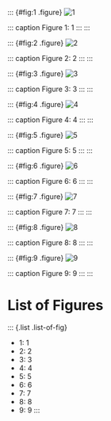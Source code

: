 ::: {#fig:1 .figure}
![1](fig1.png)

::: caption
Figure 1: 1
:::
:::

::: {#fig:2 .figure}
![2](fig2.png)

::: caption
Figure 2: 2
:::
:::

::: {#fig:3 .figure}
![3](fig3.png)

::: caption
Figure 3: 3
:::
:::

::: {#fig:4 .figure}
![4](fig4.png)

::: caption
Figure 4: 4
:::
:::

::: {#fig:5 .figure}
![5](fig5.png)

::: caption
Figure 5: 5
:::
:::

::: {#fig:6 .figure}
![6](fig6.png)

::: caption
Figure 6: 6
:::
:::

::: {#fig:7 .figure}
![7](fig7.png)

::: caption
Figure 7: 7
:::
:::

::: {#fig:8 .figure}
![8](fig8.png)

::: caption
Figure 8: 8
:::
:::

::: {#fig:9 .figure}
![9](fig9.png)

::: caption
Figure 9: 9
:::
:::

# List of Figures

::: {.list .list-of-fig}
-   1: 1
-   2: 2
-   3: 3
-   4: 4
-   5: 5
-   6: 6
-   7: 7
-   8: 8
-   9: 9
:::
